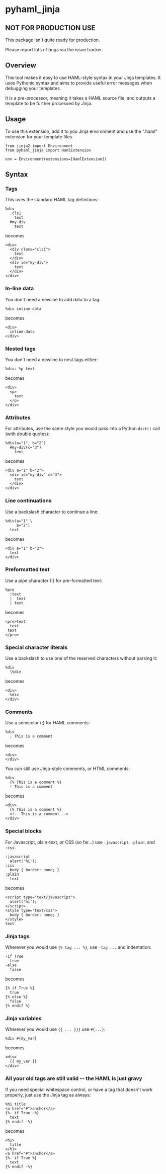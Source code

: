 # pyhaml_jinja

## NOT FOR PRODUCTION USE

This package isn't quite ready for production.

Please report lots of bugs via the issue tracker.

## Overview

This tool makes it easy to use HAML-style syntax in your Jinja templates.
It uses Pythonic syntax
and aims to provide useful error messages
when debugging your templates.

It is a pre-processor,
meaning it takes a HAML source file,
and outputs a template to be further processed by Jinja.

## Usage

To use this extension, add it to you Jinja environment and use the ".haml" 
extension for your template files.

    from jinja2 import Environment
    from pyhaml_jinja import HamlExtension

    env = Environment(extensions=[HamlExtension])

## Syntax

### Tags

This uses the standard HAML tag definitions:

    %div
      .cls1
        text
      #my-div
        text

becomes

    <div>
      <div class="cls1">
        text
      </div>
      <div id="my-div">
        text
      </div>
    </div>

### In-line data

You don't need a newline to add data to a tag:

    %div inline-data

becomes

    <div>
      inline-data
    </div>

### Nested tags

You don't need a newline to nest tags either:

    %div: %p text

becomes

    <div>
      <p>
        text
      </p>
    </div>

### Attributes

For attributes, use the same style you would pass into a Python `dict()` call (with double quotes):

    %div(a="1", b="2")
      #my-div(c="3")
        text

becomes

    <div a="1" b="2">
      <div id="my-div" c="3">
        text
      </div>
    </div>

### Line continuations

Use a backslash character to continue a line:

    %div(a="1" \
         b="2")
      text

becomes

    <div a="1" b="2">
      text
    </div>

### Preformatted text

Use a pipe character (|) for pre-formatted text:

    %pre
      |text
      |  text
      | text

becomes

    <pre>text
      text
     text
    </pre>

### Special character literals

Use a backslash to use one of the reserved characters without parsing it:

    %div
      \%div

becomes

    <div>
      %div
    </div>

### Comments

Use a semicolor (;) for HAML comments:

    %div
      ; This is a comment

becomes

    <div>
    </div>

You can still use Jinja-style comments, or HTML comments:

    %div
      {% This is a comment %}
      ! This is a comment

becomes

    <div>
      {% This is a comment %}
      <!-- This is a comment -->
    </div>

### Special blocks

For Javascript, plain-text, or CSS (so far...) use `:javascript`, `:plain`, and `:css`:

    :javascript
      alert('hi');
    :css
      body { border: none; }
    :plain
      text

becomes

    <script type="text/javascript">
      alert('hi');
    </script>
    <style type="text/css">
      body { border: none; }
    </style>
    text

### Jinja tags

Wherever you would use `{% tag ... %}`, use `-tag ...` and indentation:

    -if True
      true
    -else
      false

becomes

    {% if True %}
      true
    {% else %}
      false
    {% endif %}

### Jinja variables

Wherever you would use `{{ ... }}}` use `#{...}`:

    %div #{my_var}

becomes

    <div>
      {{ my_var }}
    </div>

### All your old tags are still valid -- the HAML is just gravy

If you need special whitespace control,
or have a tag that doesn't work properly,
just use the Jinja tag as always:

    %h1 title
    <a href="#">anchor</a>
    {%- if True -%}
      text
    {% endif -%}

becomes

    <h1>
      title
    </h1>
    <a href="#">anchor</a>
    {%- if True %}
      text
    {% endif -%}

